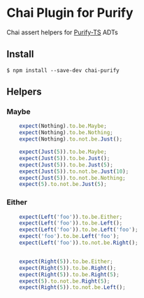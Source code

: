 # Chai Plugin for Purify

Chai assert helpers for [Purify-TS](https://gigobyte.github.io/purify/) ADTs

## Install

```
$ npm install --save-dev chai-purify
```

## Helpers

### Maybe

```typescript
    expect(Nothing).to.be.Maybe;
    expect(Nothing).to.be.Nothing;
    expect(Nothing).to.not.be.Just();

    expect(Just(5)).to.be.Maybe;
    expect(Just(5)).to.be.Just();
    expect(Just(5)).to.be.Just(5);
    expect(Just(5)).to.not.be.Just(10);
    expect(Just(5)).to.not.be.Nothing;
    expect(5).to.not.be.Just(5);
```

### Either

```typescript
    expect(Left('foo')).to.be.Either;
    expect(Left('foo')).to.be.Left();
    expect(Left('foo')).to.be.Left('foo');
    expect('foo').to.be.Left('foo');
    expect(Left('foo')).to.not.be.Right();


    expect(Right(5)).to.be.Either;
    expect(Right(5)).to.be.Right();
    expect(Right(5)).to.be.Right(5);
    expect(5).to.not.be.Right(5);
    expect(Right(5)).to.not.be.Left();
```
